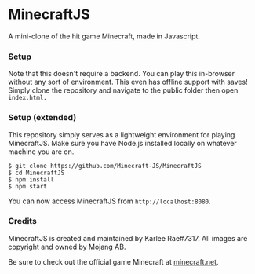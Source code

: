 # MinecraftJS
 A mini-clone of the hit game Minecraft, made in Javascript.

### Setup
Note that this doesn't require a backend. You can play this in-browser without any sort of environment. This even has offline support with saves! 
Simply clone the repository and navigate to the public folder then open `index.html.`

### Setup (extended)
This repository simply serves as a lightweight environment for playing MinecraftJS. Make sure you have Node.js installed locally on whatever machine you are on.
```
$ git clone https://github.com/Minecraft-JS/MinecraftJS
$ cd MinecraftJS
$ npm install
$ npm start
```
You can now access MinecraftJS from `http://localhost:8080`.

### Credits
MinecraftJS is created and maintained by Karlee Rae#7317. All images are copyright and owned by Mojang AB.

Be sure to check out the official game Minecraft at <a href="https://minecraft.net">minecraft.net</a>.

